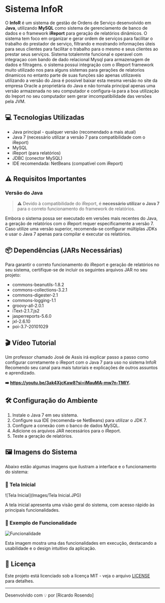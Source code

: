 # Sistema InfoR

O **InfoR** é um sistema de gestão de Ordens de Serviço desenvolvido em **Java**, utilizando **MySQL** como sistema de gerenciamento de banco de dados e o framework **iReport** para geração de relatórios dinâmicos.
O sistema tem foco em organizar e gerar ordem de serviços para facilitar o trabalho do prestador de serviço, filtrando e mostrando informações úteis para seus clientes para facilitar o trabalho para o mesmo e seus clientes ao prestar seus serviços. Sistema totalemnte funcional e operavel com integraçao com bando de dado relacional Mysql para armazenagem de dados e filtragens.
o sistema possui integração com o IReport framework muito utilizado nos para alguns sistemas para gerações de relatorios dinamicos no entanto parte de suas funções são apenas utilizaveis utilizando a versão do Java é possivel baixar esta mesma versão no site da empresa Oracle a proprietária do Java e não tornala principal apenas uma versão armazenada no seu computador e configura-la para a boa utilização do Ireport no seu computador sem gerar imcompatibilidade das versões pela JVM.

## 💻 Tecnologias Utilizadas
- Java principal - qualquer versão (recomendado a mais atual)
- Java 7 (necessário utilizar a versão 7 para compatibilidade com o iReport)
- MySQL
- iReport (para relatórios)
- JDBC (conector MySQL)
- IDE recomendada: NetBeans (compatível com iReport)

## ⚠️ Requisitos Importantes

### Versão do Java

> ⚠️ Devido à compatibilidade do iReport, é **necessário utilizar o Java 7** para o correto funcionamento do framework de relatórios.

Embora o sistema possa ser executado em versões mais recentes do Java, a geração de relatórios com o iReport requer especificamente a versão 7. Caso utilize uma versão superior, recomenda-se configurar múltiplas JDKs e usar o Java 7 apenas para compilar e executar os relatórios.

## 📦 Dependências (JARs Necessárias)

Para garantir o correto funcionamento do iReport e geração de relatórios no seu sistema, certifique-se de incluir os seguintes arquivos JAR no seu projeto:

- commons-beanutils-1.8.2
- commons-collections-3.2.1
- commons-digester-2.1
- commons-logging-1.1
- groovy-all-2.0.1
- iText-2.1.7.js2
- jasperreports-5.6.0
- jxl-2.6.10
- poi-3.7-20101029


## 🎬 Vídeo Tutorial

Um professor chamado José de Assis irá explicar passo a passo como configurar corretamente o iReport com o Java 7 para uso no sistema InfoR Recomendo seu canal para mais tutoriais e explicações de outros assuntos e aprendizado.

**➡️ https://youtu.be/3ak4XjcKaw8?si=iMauMA-mw7n-TMlY.**

## 🛠️ Configuração do Ambiente

1. Instale o Java 7 em seu sistema.
2. Configure sua IDE (recomenda-se NetBeans) para utilizar o JDK 7.
3. Configure a conexão com o banco de dados MySQL.
4. Adicione os arquivos JAR necessários para o iReport.
5. Teste a geração de relatórios.

## 🖼️ Imagens do Sistema

Abaixo estão algumas imagens que ilustram a interface e o funcionamento do sistema:

### 📌 Tela Inicial

![Tela Inicial](Images/Tela Inicial.JPG)

A tela inicial apresenta uma visão geral do sistema, com acesso rápido às principais funcionalidades.

### 📌 Exemplo de Funcionalidade

![Funcionalidade](images/funcionalidade-exemplo.png)

Esta imagem mostra uma das funcionalidades em execução, destacando a usabilidade e o design intuitivo da aplicação.




## 📖 Licença

Este projeto está licenciado sob a licença MIT - veja o arquivo [LICENSE](LICENSE) para detalhes.

---

Desenvolvido com 💡 por [Ricardo Rosendo]






